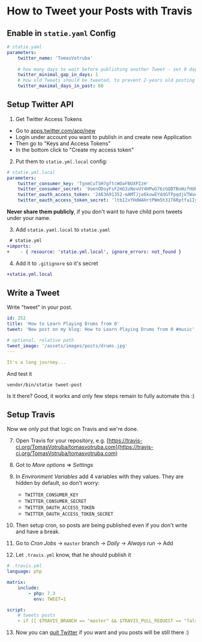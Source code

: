 # How to Tweet your Posts with Travis

## Enable in `statie.yaml` Config

```yaml
# statie.yaml
parameters:
    twitter_name: 'TomasVotruba'
    
    # how many days to wait before publishing another Tweet - set 0 days for testing
    twitter_minimal_gap_in_days: 1 
    # how old Tweets should be tweeted, to prevent 2-years old posting
    twitter_maximal_days_in_past: 60 
```

## Setup Twitter API 
 
1. Get Twitter Access Tokens

- Go to [apps.twitter.com/app/new](https://developer.twitter.com/app/new)
- Login under account you want to publish in and create new Application
- Then go to "Keys and Access Tokens"
- In the bottom click to "Create my access token"

2. Put them to `statie.yml.local` config:

```yaml
# statie.yml.local
parameters:
    twitter_consumer_key: 'TgnmCuTSH7gftcWOaFBUXPZzH'
    twitter_consumer_secret: '9oenODoyFsF2mG3zNevUY4HPwG76zGQBTBoWzfHUKCIorR2lJ0'
    twitter_oauth_access_token: '2463691352-mAMTJjo6kowEYddGTPpqdjUTWueQwWrLUdHpB9O'
    twitter_oauth_access_token_secret: 'ltb12xYHdWAHrtPWm5h31T6Rptfa1IyutensM5EsX47Dt'
```

**Never share them publicly**, if you don't want to have child porn tweets under your name. 

3. Add `statie.yaml.local` to `statie.yaml`

```diff
 # statie.yml
+imports:
+    - { resource: 'statie.yml.local', ignore_errors: not_found }
```

4. Add it to `.gitignore` so it's secret

```diff
+statie.yml.local
```

## Write a Tweet

Write "tweet" in your post.

```yaml
id: 252
title: 'How to Learn Playing Drums from 0'
tweet: 'New post on my blog: How to Learn Playing Drums from 0 #music'

# optional, relative path
tweet_image: '/assets/images/posts/drums.jpg'
---

It's a long journey...

```

And test it

```bsah
vendor/bin/statie tweet-post
```

Is it there? Good, it works and only few steps remain to fully automate this :)

## Setup Travis

Now we only put that logic on Travis and we're done.

7. Open Travis for your repository, e.g. [https://travis-ci.org/TomasVotruba/tomasvotruba.com](https://travis-ci.org/TomasVotruba/tomasvotruba.com)

8. Got to *More options* => *Settings*

9. In *Environment Variables* add 4 variables with they values. They are hidden by default, so don't worry:
    - `TWITTER_CONSUMER_KEY`
    - `TWITTER_CONSUMER_SECRET`
    - `TWITTER_OAUTH_ACCESS_TOKEN`
    - `TWITTER_OAUTH_ACCESS_TOKEN_SECRET`

10. Then setup cron, so posts are being published even if you don't write and have a break.

11. Go to *Cron Jobs* → `master` branch → *Daily* → *Always run* → Add

12. Let `.travis.yml` know, that he should publish it

```yaml
# .travis.yml
language: php

matrix:
    include:
        - php: 7.3
          env: TWEET=1

script:
    # tweets posts
    - if [[ $TRAVIS_BRANCH == "master" && $TRAVIS_PULL_REQUEST == "false" && $TWEET != "" ]]; then vendor/bin/publish-new-tweet; fi
```

13. Now you can [quit Twitter](https://www.tomasvotruba.com/blog/2017/01/20/4-emotional-reasons-why-I-quit-my-twitter/) if you want and you posts will be still there :)

